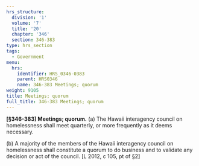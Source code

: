 ```yaml
---
hrs_structure:
  division: '1'
  volume: '7'
  title: '20'
  chapter: '346'
  section: 346-383
type: hrs_section
tags:
  - Government
menu:
  hrs:
    identifier: HRS_0346-0383
    parent: HRS0346
    name: 346-383 Meetings; quorum
weight: 9105
title: Meetings; quorum
full_title: 346-383 Meetings; quorum
---
```

**[§346-383] Meetings; quorum.** (a) The Hawaii interagency council on homelessness shall meet quarterly, or more frequently as it deems necessary.

(b) A majority of the members of the Hawaii interagency council on homelessness shall constitute a quorum to do business and to validate any decision or act of the council. [L 2012, c 105, pt of §2]